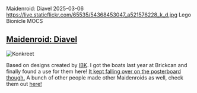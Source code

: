 Maidenroid: Diavel
2025-03-06
https://live.staticflickr.com/65535/54368453047_a521576228_k_d.jpg
Lego Bionicle MOCS

## [Maidenroid: Diavel](https://www.flickr.com/photos/fuzz-e/54368453047)

![Konkreet](https://live.staticflickr.com/65535/54313051281_c0b98df88e_k_d.jpg "Maidenroid: Diavel")

Based on designs created by [IBK](https://x.com/MAIDENROID_IBK). I got the boats last year at Brickcan and finally found a use for them here! [It kept falling over on the posterboard though.](../public/img/maidenroid_diavel/fallingover.jpg)
A bunch of other people made other Maidenroids as well, check them out [here!](https://flic.kr/y/3PDDYm3)
